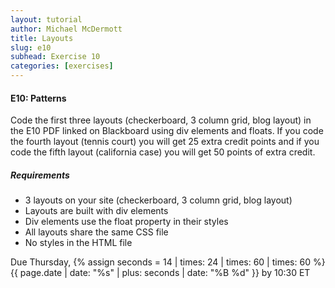 ```yaml
---
layout: tutorial
author: Michael McDermott
title: Layouts
slug: e10
subhead: Exercise 10
categories: [exercises]
---
```

#### E10: Patterns
Code the first three layouts (checkerboard, 3 column grid, blog layout) in the E10 PDF linked on Blackboard using div elements and floats. If you code the fourth layout (tennis court) you will get 25 extra credit points and if you code the fifth layout (california case) you will get 50 points of extra credit.

##### Requirements
* 3 layouts on your site (checkerboard, 3 column grid, blog layout)
* Layouts are built with div elements
* Div elements use the float property in their styles
* All layouts share the same CSS file
* No styles in the HTML file

<span class="due">Due Thursday, {% assign seconds = 14 | times: 24 | times: 60 | times: 60 %}{{ page.date | date: "%s" | plus: seconds | date: "%B %d" }} by 10:30 ET</span>
